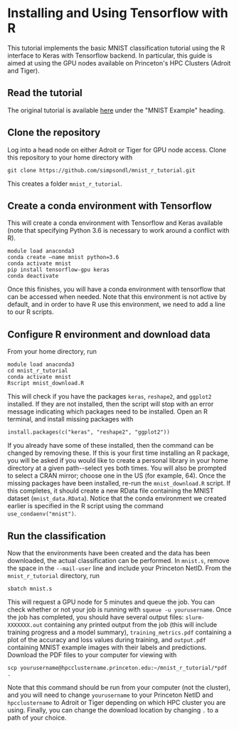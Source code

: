 # Installing and Using Tensorflow with R

This tutorial implements the basic MNIST classification tutorial using the R interface to Keras with Tensorflow backend. In particular, this guide is aimed at using the GPU nodes available on Princeton's HPC Clusters (Adroit and Tiger).

## Read the tutorial

The original tutorial is available [here](https://keras.rstudio.com/) under the "MNIST Example" heading.

## Clone the repository

Log into a head node on either Adroit or Tiger for GPU node access. Clone this repository to your home directory with

```
git clone https://github.com/simpsondl/mnist_r_tutorial.git
```

This creates a folder ```mnist_r_tutorial```.

## Create a conda environment with Tensorflow

This will create a conda environment with Tensorflow and Keras available (note that specifying Python 3.6 is necessary to work around a conflict with R). 

```
module load anaconda3
conda create —name mnist python=3.6
conda activate mnist
pip install tensorflow-gpu keras
conda deactivate
```

Once this finishes, you will have a conda environment with tensorflow that can be accessed when needed. Note that this environment is not active by default, and in order to have R use this environment, we need to add a line to our R scripts. 

## Configure R environment and download data

From your home directory, run

```
module load anaconda3
cd mnist_r_tutorial
conda activate mnist
Rscript mnist_download.R
```

This will check if you have the packages ```keras```, ```reshape2```, and ```ggplot2``` installed. If they are not installed, then the script will stop with an error message indicating which packages need to be installed. Open an R terminal, and install missing packages with

```
install.packages(c("keras", "reshape2", "ggplot2"))
```

If you already have some of these installed, then the command can be changed by removing these. If this is your first time installing an R package, you will be asked if you would like to create a personal library in your home directory at a given path--select yes both times. You will also be prompted to select a CRAN mirror; choose one in the US (for example, 64). Once the missing packages have been installed, re-run the ```mnist_download.R``` script. If this completes, it should create a new RData file containing the MNIST dataset (```mnist_data.RData```). Notice that the conda environment we created earlier is specified in the R script using the command ```use_condaenv("mnist")```.

## Run the classification

Now that the environments have been created and the data has been downloaded, the actual classification can be performed. In ```mnist.s```, remove the space in the ```--mail-user``` line and include your Princeton NetID. From the ```mnist_r_tutorial``` directory, run

```
sbatch mnist.s
```

This will request a GPU node for 5 minutes and queue the job. You can check whether or not your job is running with ```squeue -u yourusername```. Once the job has completed, you should have several output files: ```slurm-XXXXXXX.out``` containing any printed output from the job (this will include training progress and a model summary), ```training_metrics.pdf``` containing a plot of the accuracy and loss values during training, and ```output.pdf``` containing MNIST example images with their labels and predictions. Download the PDF files to your computer for viewing with

```
scp yourusername@hpcclustername.princeton.edu:~/mnist_r_tutorial/*pdf .
```

Note that this command should be run from your computer (not the cluster), and you will need to change ```yourusername``` to your Princeton NetID and ```hpcclustername``` to Adroit or Tiger depending on which HPC cluster you are using. Finally, you can change the download location by changing ```.``` to a path of your choice.

